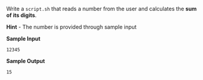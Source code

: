 Write a `script.sh` that reads a number from the user and calculates the **sum of its digits**.

**Hint**
	- The number is provided through sample input

**Sample Input**
```
12345
```

**Sample Output**
```
15
```
